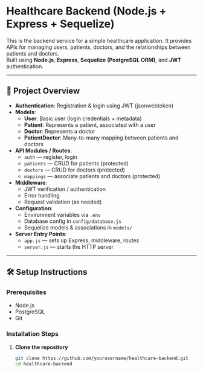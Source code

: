 # Healthcare Backend (Node.js + Express + Sequelize)

This is the backend service for a simple healthcare application. It provides APIs for managing users, patients, doctors, and the relationships between patients and doctors.  
Built using **Node.js**, **Express**, **Sequelize (PostgreSQL ORM)**, and **JWT** authentication.

---

## 🧩 Project Overview

- **Authentication**: Registration & login using JWT (jsonwebtoken)  
- **Models**:
  - **User**: Basic user (login credentials + metadata)  
  - **Patient**: Represents a patient, associated with a user  
  - **Doctor**: Represents a doctor  
  - **PatientDoctor**: Many-to-many mapping between patients and doctors  
- **API Modules / Routes**:
  - `auth` — register, login  
  - `patients` — CRUD for patients (protected)  
  - `doctors` — CRUD for doctors (protected)  
  - `mappings` — associate patients and doctors (protected)  
- **Middleware**:
  - JWT verification / authentication  
  - Error handling  
  - Request validation (as needed)  
- **Configuration**:
  - Environment variables via `.env`  
  - Database config in `config/database.js`  
  - Sequelize models & associations in `models/`  
- **Server Entry Points**:
  - `app.js` — sets up Express, middleware, routes  
  - `server.js` — starts the HTTP server  

---

## 🛠 Setup Instructions

### Prerequisites

- Node.js  
- PostgreSQL  
- Git  

### Installation Steps

1. **Clone the repository**  
   ```bash
   git clone https://github.com/yourusername/healthcare-backend.git
   cd healthcare-backend
